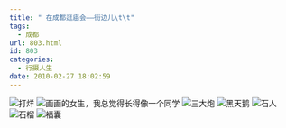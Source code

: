```yaml
---
title: " 在成都逛庙会——街边儿\t\t"
tags:
  - 成都
url: 803.html
id: 803
categories:
  - 行摄人生
date: 2010-02-27 18:02:59
---
```


![打烊](../../../images/2010/02/e68993e7838a.jpg "打烊") ![画画的女生，我总觉得长得像一个同学](../../../images/2010/02/e794bbe794bbe79a84e5a5b3e7949f.jpg "画画的女生，我总觉得长得像一个同学") ![三大炮](../../../images/2010/02/e4b889e5a4a7e782ae.jpg "三大炮") ![黑天鹅](../../../images/2010/02/e9bb91e5a4a9e9b985.jpg "黑天鹅") ![石人](../../../images/2010/02/e79fb3e4baba.jpg "石人") ![石榴](../../../images/2010/02/e79fb3e6a6b4.jpg "石榴") ![福囊](../../../images/2010/02/e7a68fe59b8a.jpg "福囊")